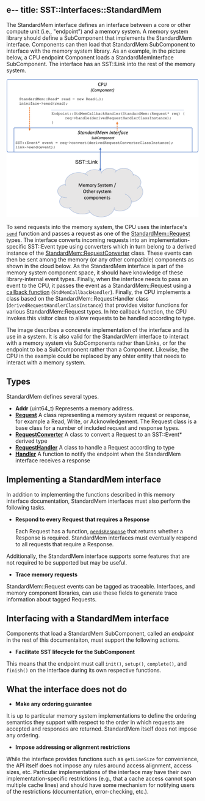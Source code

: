 e--
title: SST::Interfaces::StandardMem
---

The StandardMem interface defines an interface between a core or other compute unit (i.e., "endpoint") and a memory system. A memory system library should define a SubComponent that implements the StandardMem interface. Components  can then load that StandardMem SubComponent to interface with the memory system library. As an example, in the picture below, a CPU endpoint Component loads a StandardMemInterface SubComponent. The interface has an SST::Link into the rest of the memory system.

![StdMem implementation example](/img/docs_stdmem_implementation_example.png)

To send requests into the memory system, the CPU uses the interface's [`send`](send) function and passes a request as one of the [StandardMem::Request](req/class) types. The interface converts incoming requests into an implementation-specific SST::Event type using converters which in turn belong to a derived instance of the [StandardMem::RequestConverter](reqconverter) class. These events can then be sent among the memory (or any other compatible) components as shown in the cloud below. As the StandardMem interface is part of the memory system component space, it should have knowledge of these library-internal event types. Finally, when the interface needs to pass an event to the CPU, it passes the event as a StandardMem::Request using a [callback function](handler) (`StdMemCallbackHandler`). Finally, the CPU implements a class based on the StandardMem::RequestHandler class (`derivedRequestHandlerClassInstance`) that provides visitor functions for various StandardMem::Request types. In hte callback function, the CPU invokes this visitor class to allow requests to be handled according to type.

The image describes a concerete implementation of the interface and its use in a system. It is also valid for the StandardMem interface to interact with a memory system via SubComponents rather than Links, or for the endpoint to be a SubComponent rather than a Component. Likewise, the CPU in the example could be replaced by any ohter entity that needs to interact with a memory system. 

## Types
StandardMem defines several types. 
* **Addr** (uint64_t) Represents a memory address.
* [**Request**](req/class) A class representing a memory system request or response, for example a Read, Write, or Acknowledgement. The Request class is a base class for a number of included request and response types.
* [**RequestConverter**](reqconverter) A class to convert a Request to an SST::Event* derived type
* [**RequestHandler**](reqhandler) A class to handle a Request according to type
* [**Handler**](handler) A function to notify the endpoint when the StandardMem interface receives a response


## Implementing a StandardMem interface
In addition to implementing the functions described in this memory interface documentation, StandardMem interfaces must also perform the following tasks. 

* **Respond to every Request that requires a Response**

    Each Request has a function, [`needsResponse`](??) that returns whether a Response is required. StandardMem interfaces must eventually respond to all requests that require a Response.


Additionally, the StandardMem interface supports some features that are not required to be supported but may be useful.
* **Trace memory requests**

StandardMem::Request events can be tagged as traceable. Interfaces, and memory component libraries, can use these fields to generate trace information about tagged Requests.


## Interfacing with a StandardMem interface
Components that load a StandardMem SubComponent, called an *endpoint* in the rest of this documentaiton, must support the following actions.

* **Facilitate SST lifecycle for the SubComponent**

This means that the endpoint must call `init()`, `setup()`, `complete()`, and `finish()` on the interface during its own respective functions. 



## What the interface does not do

* **Make any ordering guarantee**

It is up to particular memory system implementations to define the ordering semantics they support with respect to the order in which requests are accepted and responses are returned. StandardMem itself does not impose any ordering.

* **Impose addressing or alignment restrictions**

While the interface provides functions such as `getLineSize` for convenience, the API itself does not impose any rules around access alignment, access sizes, etc. Particular implementations of the interface may have their own implementation-specific restrictions (e.g., that a cache access cannot span multiple cache lines) and should have some mechanism for notifying users of the restrictions (documentation, error-checking, etc.).
